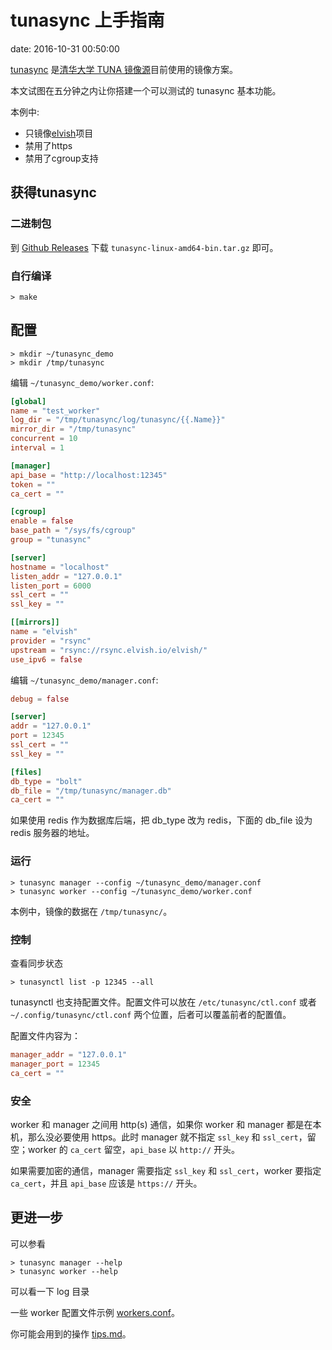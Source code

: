 # tunasync 上手指南

date: 2016-10-31 00:50:00

[tunasync](https://github.com/tuna/tunasync) 是[清华大学 TUNA 镜像源](https://mirrors.tuna.tsinghua.edu.cn)目前使用的镜像方案。

本文试图在五分钟之内让你搭建一个可以测试的 tunasync 基本功能。

本例中:

- 只镜像[elvish](https://elvish.io)项目
- 禁用了https
- 禁用了cgroup支持

## 获得tunasync

### 二进制包

到 [Github Releases](https://github.com/tuna/tunasync/releases/latest) 下载 `tunasync-linux-amd64-bin.tar.gz` 即可。

### 自行编译

```shell
> make
```

## 配置

```shell
> mkdir ~/tunasync_demo
> mkdir /tmp/tunasync
```

编辑 `~/tunasync_demo/worker.conf`:

```conf
[global]
name = "test_worker"
log_dir = "/tmp/tunasync/log/tunasync/{{.Name}}"
mirror_dir = "/tmp/tunasync"
concurrent = 10
interval = 1

[manager]
api_base = "http://localhost:12345"
token = ""
ca_cert = ""

[cgroup]
enable = false
base_path = "/sys/fs/cgroup"
group = "tunasync"

[server]
hostname = "localhost"
listen_addr = "127.0.0.1"
listen_port = 6000
ssl_cert = ""
ssl_key = ""

[[mirrors]]
name = "elvish"
provider = "rsync"
upstream = "rsync://rsync.elvish.io/elvish/"
use_ipv6 = false
```

编辑 `~/tunasync_demo/manager.conf`:

```conf
debug = false

[server]
addr = "127.0.0.1"
port = 12345
ssl_cert = ""
ssl_key = ""

[files]
db_type = "bolt"
db_file = "/tmp/tunasync/manager.db"
ca_cert = ""
```

如果使用 redis 作为数据库后端，把 db_type 改为 redis，下面的 db_file 设为 redis 服务器的地址。

### 运行

```shell
> tunasync manager --config ~/tunasync_demo/manager.conf
> tunasync worker --config ~/tunasync_demo/worker.conf
```

本例中，镜像的数据在 `/tmp/tunasync/`。

### 控制

查看同步状态

```shell
> tunasynctl list -p 12345 --all
```

tunasynctl 也支持配置文件。配置文件可以放在 `/etc/tunasync/ctl.conf` 或者 `~/.config/tunasync/ctl.conf` 两个位置，后者可以覆盖前者的配置值。

配置文件内容为：

```conf
manager_addr = "127.0.0.1"
manager_port = 12345
ca_cert = ""
```

### 安全

worker 和 manager 之间用 http(s) 通信，如果你 worker 和 manager 都是在本机，那么没必要使用 https。此时 manager 就不指定 `ssl_key` 和 `ssl_cert`，留空；worker 的 `ca_cert` 留空，`api_base` 以 `http://` 开头。

如果需要加密的通信，manager 需要指定 `ssl_key` 和 `ssl_cert`，worker 要指定 `ca_cert`，并且 `api_base` 应该是 `https://` 开头。

## 更进一步

可以参看

```shell
> tunasync manager --help
> tunasync worker --help
```

可以看一下 log 目录

一些 worker 配置文件示例 [workers.conf](workers.conf)。

你可能会用到的操作 [tips.md](tips.md)。
